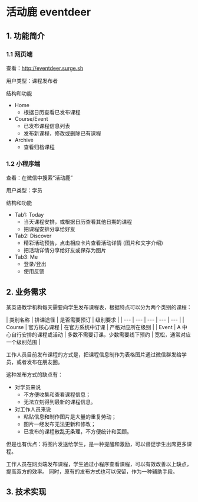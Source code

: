 # 活动鹿 eventdeer

## 1. 功能简介

### 1.1 网页端

查看：http://eventdeer.surge.sh

用户类型：课程发布者

结构和功能
- Home
    - 根据日历查看已发布课程
- Course/Event
    - 已发布课程信息列表
    - 发布新课程，修改或删除已有课程
- Archive
    - 查看归档课程

### 1.2 小程序端

查看：在微信中搜索“活动鹿”

用户类型：学员

结构和功能
- Tab1: Today
    - 当天课程安排，或根据日历查看其他日期的课程
    - 把课程安排分享给好友
- Tab2: Discover
    - 精彩活动预告，点击相应卡片查看活动详情 (图片和文字介绍)
    - 把活动详情分享给好友或保存为图片
- Tab3: Me
    - 登录/登出
    - 使用反馈

## 2. 业务需求

某英语教学机构每天需要向学生发布课程表，根据特点可以分为两个类别的课程：

| 类别名称 | 排课途径 | 是否需要预订 | 级别要求 |
| --- | --- | --- | --- | --- | 
| Course | 官方核心课程 | 在官方系统中订课 | 严格对应所在级别 |
| Event | A 中心自行安排的课程或活动 | 多数不需要订课，少数需要线下预约 | 宽松，通常对应一个级别范围 |

工作人员目前发布课程的方式是，把课程信息制作为表格图片通过微信群发给学员，或者发布在朋友圈。

这种发布方式的缺点有：
- 对学员来说
    - 不方便收集和查看课程信息；
    - 无法立刻得到最新的课程信息。
- 对工作人员来说
    - 粘贴信息和制作图片是大量的重复劳动；
    - 图片一经发布无法更新和修改；
    - 已发布的课程散乱无条理，不方便统计和回顾。

但是也有优点：将图片发送给学生，是一种提醒和激励，可以督促学生出席更多课程。

工作人员在网页端发布课程，学生通过小程序查看课程，可以有效改善以上缺点，提高双方的效率。
同时，原有的发布方式也可以保留，作为一种辅助手段。

## 3. 技术实现